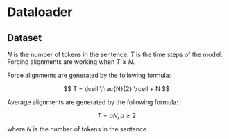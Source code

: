 # Dataloader

## Dataset

$N$ is the number of tokens in the sentence. $T$ is the time steps of the model. Forcing alignments are working when $T \ge N$.

Force alignments are generated by the following formula:

$$ T = \lceil \frac{N}{2} \rceil + N $$

Average alignments are generated by the following formula:

$$ T = aN, a \ge 2 $$

where $N$ is the number of tokens in the sentence.
